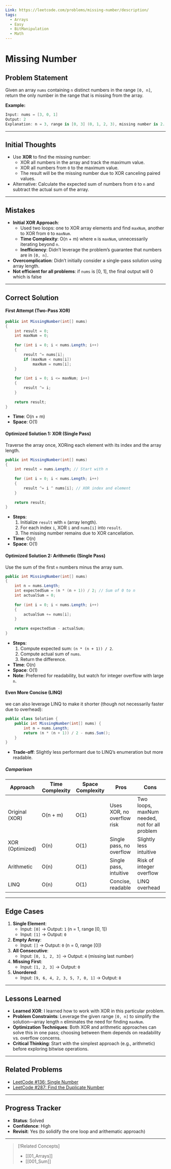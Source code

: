 ```yaml
---
Link: https://leetcode.com/problems/missing-number/description/
tags:
  - Arrays
  - Easy
  - BitManipulation
  - Math
---
```

# Missing Number

## Problem Statement

Given an array `nums` containing `n` distinct numbers in the range `[0, n]`, return the only number in the range that is missing from the array.

**Example:**
```csharp
Input: nums = [3, 0, 1]
Output: 2
Explanation: n = 3, range is [0, 3] (0, 1, 2, 3), missing number is 2.
```

---

## Initial Thoughts

- Use **XOR** to find the missing number:
  - XOR all numbers in the array and track the maximum value.
  - XOR all numbers from `0` to the maximum value.
  - The result will be the missing number due to XOR canceling paired values.
- Alternative: Calculate the expected sum of numbers from `0` to `n` and subtract the actual sum of the array.

---

## Mistakes

- **Initial XOR Approach**:
  - Used two loops: one to XOR array elements and find `maxNum`, another to XOR from `0` to `maxNum`.
  - **Time Complexity**: O(n + m) where `m` is `maxNum`, unnecessarily iterating beyond `n`.
  - **Inefficiency**: Didn’t leverage the problem’s guarantee that numbers are in `[0, n]`.
- **Overcomplication**: Didn’t initially consider a single-pass solution using array length.
- **Not efficient for all problems**: if `nums` is [0, 1], the final output will 0 which is false

---

## Correct Solution

#### First Attempt (Two-Pass XOR)
```csharp
public int MissingNumber(int[] nums)
{
    int result = 0;
    int maxNum = 0;
    
    for (int i = 0; i < nums.Length; i++)
    {
        result ^= nums[i];
        if (maxNum < nums[i])
            maxNum = nums[i];
    }
    
    for (int i = 0; i <= maxNum; i++)
    {
        result ^= i;
    }
    
    return result;
}
```
- **Time**: O(n + m)
- **Space**: O(1)

#### Optimized Solution 1: XOR (Single Pass)
Traverse the array once, XORing each element with its index and the array length.

```csharp
public int MissingNumber(int[] nums)
{
    int result = nums.Length; // Start with n
    
    for (int i = 0; i < nums.Length; i++)
    {
        result ^= i ^ nums[i]; // XOR index and element
    }
    
    return result;
}
```
- **Steps**:
  1. Initialize `result` with `n` (array length).
  2. For each index `i`, XOR `i` and `nums[i]` into `result`.
  3. The missing number remains due to XOR cancellation.
- **Time**: O(n)
- **Space**: O(1)

#### Optimized Solution 2: Arithmetic (Single Pass)
Use the sum of the first `n` numbers minus the array sum.

```csharp
public int MissingNumber(int[] nums)
{
    int n = nums.Length;
    int expectedSum = (n * (n + 1)) / 2; // Sum of 0 to n
    int actualSum = 0;
    
    for (int i = 0; i < nums.Length; i++)
    {
        actualSum += nums[i];
    }
    
    return expectedSum - actualSum;
}
```
- **Steps**:
  1. Compute expected sum: `(n * (n + 1)) / 2`.
  2. Compute actual sum of `nums`.
  3. Return the difference.
- **Time**: O(n)
- **Space**: O(1)
- **Note**: Preferred for readability, but watch for integer overflow with large `n`.

#### Even More Concise (LINQ)
we can also leverage LINQ to make it shorter (though not necessarily faster due to overhead):

```csharp
public class Solution {
    public int MissingNumber(int[] nums) {
        int n = nums.Length;
        return (n * (n + 1)) / 2 - nums.Sum();
    }
}
```
- **Trade-off**: Slightly less performant due to LINQ’s enumeration but more readable.
##### Comparison

| Approach        | Time Complexity | Space Complexity | Pros                       | Cons                                          |
| --------------- | --------------- | ---------------- | -------------------------- | --------------------------------------------- |
| Original (XOR)  | O(n + m)        | O(1)             | Uses XOR, no overflow risk | Two loops, maxNum needed, not for all problem |
| XOR (Optimized) | O(n)            | O(1)             | Single pass, no overflow   | Slightly less intuitive                       |
| Arithmetic      | O(n)            | O(1)             | Single pass, intuitive     | Risk of integer overflow                      |
| LINQ            | O(n)            | O(1)             | Concise, readable          | LINQ overhead                                 |

---
## Edge Cases

1. **Single Element**:
   - Input: `[0]` → Output: `1` (n = 1, range [0, 1])
   - Input: `[1]` → Output: `0`
2. **Empty Array**:
   - Input: `[]` → Output: `0` (n = 0, range [0])
3. **All Consecutive**:
   - Input: `[0, 1, 2, 3]` → Output: `4` (missing last number)
4. **Missing First**:
   - Input: `[1, 2, 3]` → Output: `0`
5. **Unordered**:
   - Input: `[9, 6, 4, 2, 3, 5, 7, 0, 1]` → Output: `8`

---

## Lessons Learned

- **Learned XOR**: I learned how to work with XOR in this particular problem.
- **Problem Constraints**: Leverage the given range `[0, n]` to simplify the solution—array length `n` eliminates the need for finding `maxNum`.
- **Optimization Techniques**: Both XOR and arithmetic approaches can solve this in one pass; choosing between them depends on readability vs. overflow concerns.
- **Critical Thinking**: Start with the simplest approach (e.g., arithmetic) before exploring bitwise operations.

---
## Related Problems

- [LeetCode #136: Single Number](https://leetcode.com/problems/single-number/)
- [LeetCode #287: Find the Duplicate Number](https://leetcode.com/problems/find-the-duplicate-number/)

---
## Progress Tracker

- **Status**: Solved
- **Confidence**: High
- **Revisit**: Yes (to solidify the one loop and arithematic approach)

---

>[!Related Concepts]
>- [[01_Arrays]]
>- [[001_Sum]]